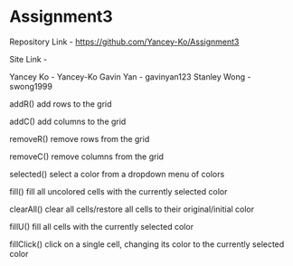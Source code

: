 # Assignment3

Repository Link - https://github.com/Yancey-Ko/Assignment3

Site Link -

Yancey Ko - Yancey-Ko Gavin Yan - gavinyan123 Stanley Wong - swong1999

addR() add rows to the grid

addC() add columns to the grid

removeR() remove rows from the grid

removeC() remove columns from the grid

selected() select a color from a dropdown menu of colors

fill() fill all uncolored cells with the currently selected color

clearAll() clear all cells/restore all cells to their original/initial color

fillU() fill all cells with the currently selected color

fillClick() click on a single cell, changing its color to the currently selected color
